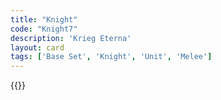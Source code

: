 ```yaml
---
title: "Knight"
code: "Knight7"
description: 'Krieg Eterna'
layout: card
tags: ['Base Set', 'Knight', 'Unit', 'Melee']
---
```

{{<card-detail-page title="Knight7" artwork="Portrait of a Man in Armor with Two Pages by Paris Bordon (1571)" attr="Fyodor Dostoevsky" book="Crime and Punishment" />}}